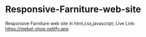 # Responsive-Farniture-web-site
Responsive Farniture web site in html,css,javascript;
Live Link: https://mebel-shop.netlify.app
